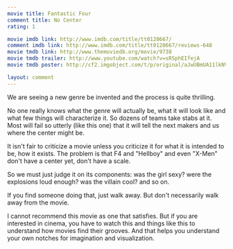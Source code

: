 ```yaml
---
movie title: Fantastic Four
comment title: No Center
rating: 1

movie imdb link: http://www.imdb.com/title/tt0120667/
comment imdb link: http://www.imdb.com/title/tt0120667/reviews-648
movie tmdb link: http://www.themoviedb.org/movie/9738
movie tmdb trailer: http://www.youtube.com/watch?v=sRSphEIfejA
movie tmdb poster: http://cf2.imgobject.com/t/p/original/aJwUBmUA11lkNVSJ3if3h3xHSFd.jpg

layout: comment
---
```


We are seeing a new genre be invented and the process is quite thrilling.

No one really knows what the genre will actually be, what it will look like and what few things will characterize it. So dozens of teams take stabs at it. Most will fail so utterly (like this one) that it will tell the next makers and us where the center might be.

It isn't fair to criticize a movie unless you criticize it for what it is intended to be, how it exists. The problem is that F4 and "Hellboy" and even "X-Men" don't have a center yet, don't have a scale.

So we must just judge it on its components: was the girl sexy? were the explosions loud enough? was the villain cool? and so on.

If you find someone doing that, just walk away. But don't necessarily walk away from the movie.

I cannot recommend this movie as one that satisfies. But if you are interested in cinema, you have to watch this and things like this to understand how movies find their grooves. And that helps you understand your own notches for imagination and visualization.